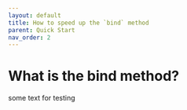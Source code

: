 ```yaml
---
layout: default
title: How to speed up the `bind` method
parent: Quick Start
nav_order: 2
---
```


# What is the bind method?

some text for testing